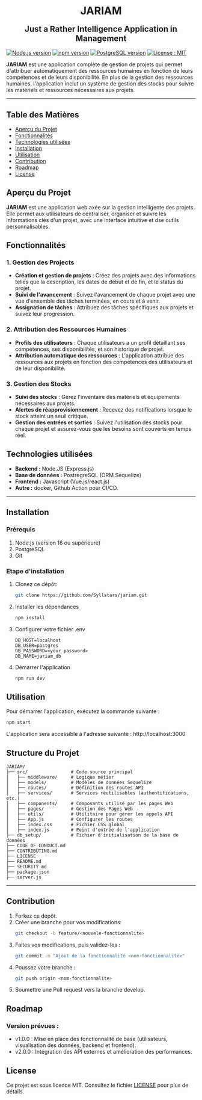 <h1 align="center" style="margin-top: 0;">JARIAM</h1>
<h2 align="center" style="margin-top:0;">Just a Rather Intelligence Application in Management</h2>

[![Node.js
version](https://img.shields.io/badge/Node.js-v18.17.1-green.svg)](https://nodejs.org/)
[![npm
version](https://img.shields.io/badge/npm-v9.6.7-blue.svg)](https://www.npmjs.com/)
[![PostgreSQL
version](https://img.shields.io/badge/PostgreSQL-latest-blue.svg)](https://www.postgresql.org/)
[![License :
MIT](https://img.shields.io/badge/License-MIT-yellow.svg)](https://opensource.org/licenses/MIT)

**JARIAM** est une application complète de gestion de projets qui permet d'attribuer automatiquement des ressources humaines en fonction de leurs compétences et de leurs disponibilité. En plus de la gestion des ressources humaines, l'application inclut un système de gestion des stocks pour suivre les matériels et ressources nécessaires aux projets.

---

## Table des Matières
- [Aperçu du Projet](#aperçu-du-projet)
- [Fonctionnalités](#fonctionnalités)
- [Technologies utilisées](#technologies-utilisées)
- [Installation](#installation)
- [Utilisation](#utilisation)
- [Contribution](#contribution)
- [Roadmap](#roadmap)
- [License](#license)

## Aperçu du Projet

**JARIAM** est une application web axée sur la gestion intelligente des projets. Elle permet aux utilisateurs de centraliser, organiser et suivre les informations clés d'un projet, avec une interface intuitive et dse outils personnalisables.

## **Fonctionnalités**
### 1. Gestion des Projects
- **Création et gestion de projets** : Créez des projets avec des informations telles que la description, les dates de début et de fin, et le status du projet.
- **Suivi de l'avancement** : Suivez l'avancement de chaque projet avec une vue d'ensemble des tâches terminées, en cours et à venir.
- **Assignation de tâches** : Attribuez des tâches spécifiques aux projets et suivez leur progression.

### 2. Attribution des Ressources Humaines
- **Profils des utilisateurs** : Chaque utilisateurs a un profil détaillant ses compétences, ses disponibilités, et son historique de projet.
- **Attribution automatique des ressources** : L'application attribue des ressources aux projets en fonction des compétences des utilisateurs et de leur disponibilité.

### 3. Gestion des Stocks
- **Suivi des stocks** : Gérez l'inventaire des matériels et équipements nécessaires aux projets.
- **Alertes de réapprovisionnement** : Recevez des notifications lorsque le stock atteint un seuil critique.
- **Gestion des entrées et sorties** : Suivez l'utilisation des stocks pour chaque projet et assurez-vous que les besoins sont couverts en temps réel.

## **Technologies utilisées**
- **Backend :** Node.JS (Express.js)
- **Base de données :** PostregreSQL (ORM Sequelize)
- **Frontend :** Javascript (Vue.js/react.js)
- **Autre :** docker, Github Action pour CI/CD.

---

## **Installation**
### **Prérequis**
1. Node.js (version 16 ou supérieure)
2. PostgreSQL
3. Git

### **Etape d'installation**
1. Clonez ce dépôt:
   ```bash
   git clone https://github.com/Syllstars/jariam.git
   ```
3. Installer les dépendances
   ```bash
   npm install
   ```
5. Configurer votre fichier .env
   ```Env
   DB_HOST=localhost
   DB_USER=postgres
   DB_PASSWORD=<your password>
   DB_NAME=jariam_db
   ```
7. Démarrer l'application
   ```bash
   npm run dev
   ```

## **Utilisation**
Pour démarrer l'application, exécutez la commande suivante :
  ```bash
  npm start
  ```
L'application sera accessible à l'adresse suivante : http://localhost:3000

## **Structure du Projet**
```plaintext
JARIAM/
├── src/                # Code source principal
│   ├── middleware/     # Logique métier
│   ├── models/         # Modèles de données Sequelize
│   ├── routes/         # Définition des routes API
│   ├── services/       # Services réutilisables (authentifications, etc.)
│   ├── components/     # Composants utilisé par les pages Web
│   ├── pages/          # Gestion des Pages Web
│   ├── utils/          # Utilitaire pour gérer les appels API
│   ├── App.js          # Configurer les routes
│   ├── index.css       # Fichier CSS global
│   ├── index.js        # Point d'entrée de l'application
├── db_setup/           # Fichier d'initialisation de la base de données
├── CODE_OF_CONDUCT.md
├── CONTRIBUTING.md
├── LICENSE
├── README.md
├── SECURITY.md
├── package.json
├── server.js
```

---

## **Contribution**
1. Forkez ce dépôt.
2. Créer une branche pour vos modifications:
   ```bash
   git checkout -b feature/<nouvele-fonctionnalite>
   ```
3. Faites vos modifications, puis validez-les :
   ```bash
   git commit -m "Ajout de la fonctionnalité <nom-fonctionnalite>"
   ```
5. Poussez votre branche :
   ```bash
   git push origin <nom-fonctionnalite>
   ```
7. Soumettre une Pull request vers la branche develop.

## **Roadmap**
### **Version prévues :**
- v1.0.0 : Mise en place des fonctionnalité de base (utilisateurs, visualisation des données, backend et frontend).
- v2.0.0 : Intégration des API externes et amélioration des performances.

## **License**
Ce projet est sous licence MIT. Consultez le fichier [LICENSE](LICENSE) pour plus de détails.
